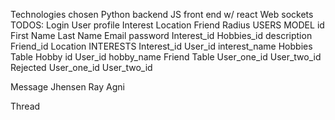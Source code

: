 Technologies chosen
  Python backend
  JS front end w/ react
  Web sockets 
TODOS:
Login
  User profile
  Interest
  Location
  Friend
  Radius
USERS MODEL
  id
  First Name
  Last Name
  Email 
  password
  Interest_id
  Hobbies_id
  description
  Friend_id
  Location 
INTERESTS
  Interest_id 
  User_id
  interest_name
Hobbies Table 
  Hobby id
  User_id
  hobby_name
Friend Table
  User_one_id
  User_two_id
Rejected 
  User_one_id
  User_two_id


Message Jhensen Ray Agni










Thread

